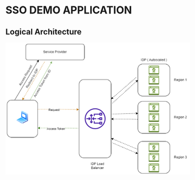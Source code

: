 # SSO DEMO APPLICATION

## Logical Architecture

![SSO logical architecture](https://github.com/AswathyG/sso-demo/blob/main/static/vmware-drawio.png?raw=true)
